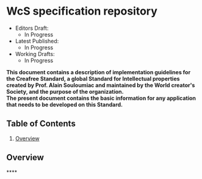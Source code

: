 # WcS specification repository

* Editors Draft:
  * In Progress
* Latest Published:
  * In Progress
* Working Drafts:
  * In Progress

**This document contains a description of implementation guidelines for the Creafree Standard, a global Standard for Intellectual properties created by Prof. Alain Souloumiac and maintained by the World creator's Society, and the purpose of the organization.  
The present document contains the basic information for any application that needs to be developed on this Standard.**

## Table of Contents

1. [Overview](#overview)

## Overview


\*\*\*\*

